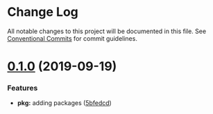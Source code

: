 # Change Log

All notable changes to this project will be documented in this file.
See [Conventional Commits](https://conventionalcommits.org) for commit guidelines.

# [0.1.0](https://github.com/tadjohnston/monorepos/compare/v0.0.1...v0.1.0) (2019-09-19)


### Features

* **pkg:** adding packages ([5bfedcd](https://github.com/tadjohnston/monorepos/commit/5bfedcd))
